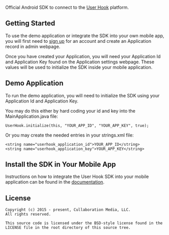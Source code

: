 Official Android SDK to connect to the [User Hook](http://userhook.com) platform.

## Getting Started

To use the demo application or integrate the SDK into your own mobile app, you will first need to [sign up](https://apps.userhook.com/register) for an account and create an Application record in admin webpage.

Once you have created your Application, you will need your Application Id and Application Key found on the Application settings webpage. These values will be used to initialize the SDK inside your mobile application.

## Demo Application

To run the demo application, you will need to initialize the SDK using your Application Id and Application Key.

You may do this either by hard coding your id and key into the MainApplication.java file:

```
UserHook.initialize(this, "YOUR_APP_ID", "YOUR_APP_KEY", true);
```

Or you may create the needed entries in your strings.xml file:

```
<string name="userhook_application_id">YOUR_APP_ID</string>
<string name="userhook_application_key">YOUR_APP_KEY</string>
```

## Install the SDK in Your Mobile App

Instructions on how to integrate the User Hook SDK into your mobile application can be found in the [documentation](http://userhook.com/docs).


## License

```
Copyright (c) 2015 - present, Cullaboration Media, LLC.
All rights reserved.

This source code is licensed under the BSD-style license found in the
LICENSE file in the root directory of this source tree.
```


